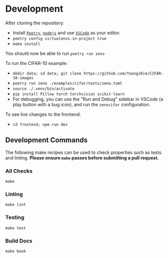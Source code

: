 # Development

After cloning the repository:

- Install [`Poetry`](https://python-poetry.org/docs/master/#installing-with-the-official-installer), [`nodejs`](https://nodejs.org/en/download/) and use [`VSCode`](https://code.visualstudio.com/) as your editor.
- `poetry config virtualenvs.in-project true`
- `make install`

You should now be able to run `poetry run zeno`

To run the CIFAR-10 example:

- `mkdir data; cd data; git clone https://github.com/YoongiKim/CIFAR-10-images`
- `poetry run zeno ./examples/cifar/tests/zeno.toml`
- `source ./.venv/bin/activate`
- `pip install Pillow torch torchvision scikit-learn`
- For debugging, you can use the "Run and Debug" sidebar in VSCode (a play button with a bug icon), and run the `zenocifar` configuration.

To see live changes to the frontend:

- `cd frontend; npm run dev`

## Development Commands

The following make recipes can be used to check properties such as tests and linting. **Please ensure `make` passes before submitting a pull request.**

### All Checks

`make`

### Linting

`make lint`

### Testing

`make test`

### Build Docs

`make book`
